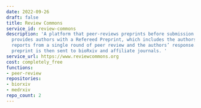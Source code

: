 ```yaml
---
date: 2022-09-26
draft: false
title: Review Commons
service_id: review-commons
description: 'A platform that peer-reviews preprints before submission to a journal,
  provides authors with a Refereed Preprint, which includes the authors’ manuscript,
  reports from a single round of peer review and the authors’ response. The refereed
  preprint is then sent to bioRxiv and affiliate journals. '
service_url: https://www.reviewcommons.org
cost: completely_free
functions:
- peer-review
repositories:
- biorxiv
- medrxiv
repo_count: 2
---
```



